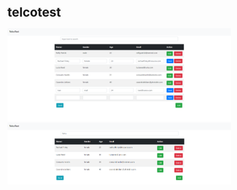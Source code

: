 # telcotest
![gui](https://github.com/kirillkiselevich/telcotest/blob/master/1.PNG)
![gui](https://github.com/kirillkiselevich/telcotest/blob/master/2.PNG)
